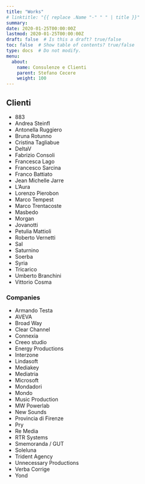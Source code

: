 ```yaml
---
title: "Works"
# linktitle: "{{ replace .Name "-" " " | title }}"
summary:
date: 2020-01-25T00:00:00Z
lastmod: 2020-01-25T00:00:00Z
draft: false  # Is this a draft? true/false
toc: false  # Show table of contents? true/false
type: docs  # Do not modify.
menu:
  about:
    name: Consulenze e Clienti
    parent: Stefano Cecere
    weight: 100
---
```


## Clienti
- 883
- Andrea Steinfl
- Antonella Ruggiero
- Bruna Rotunno
- Cristina Tagliabue
- DeltaV
- Fabrizio Consoli
- Francesca Lago
- Francesco Sarcina
- Franco Battiato
- Jean Michelle Jarre
- L’Aura
- Lorenzo Pierobon
- Marco Tempest
- Marco Trentacoste
- Masbedo
- Morgan
- Jovanotti
- Petulia Mattioli
- Roberto Vernetti
- Sal
- Saturnino
- Soerba
- Syria
- Tricarico
- Umberto Branchini
- Vittorio Cosma

### Companies
- Armando Testa
- AVEVA
- Broad Way
- Clear Channel
- Connexia
- Creeo studio
- Energy Productions
- Interzone
- Lindasoft
- Mediakey
- Mediatria
- Microsoft
- Mondadori
- Mondo
- Music Production
- MW Powerlab
- New Sounds
- Provincia di Firenze
- Pry
- Re Media
- RTR Systems
- Smemoranda / GUT
- Soleluna
- Trident Agency
- Unnecessary Productions
- Verba Corrige
- Yond